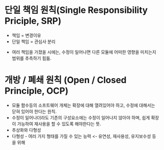 # 단일 책임 원칙(Single Responsibility Priciple, SRP)
 * 책임 = 변경이유
 * 단일 책임 = 관심사 분리
 - 여러 책임을 가졌을 시에는, 수정이 일어나면 다른 모듈에 어떠한 영향을 미치는지 범위를 추측하기 힘듦.
 
 # 개방 / 폐쇄 원칙 (Open / Closed Principle, OCP)
  * 모듈 함수등의 소프트웨어 개체는 확장에 대해 열려있어야 하고, 수정에 대해서는 닫혀 있어야 한다는 원칙.
  * 수정이 일어나더라도 기존의 구성요소에는 수정이 일어나지 않아야 하며, 쉽게 확장이 가능하여 재사용을 할 수 있도록 해야한다는 뜻.
  * 추상화와 다형성
  * 다형성 - 여러 가지 형태를 가질 수 있는 능력 <- 유연성, 재사용성, 유지보수성 등을 위해
